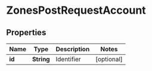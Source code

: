 

# ZonesPostRequestAccount


## Properties

| Name | Type | Description | Notes |
|------------ | ------------- | ------------- | -------------|
|**id** | **String** | Identifier |  [optional] |



